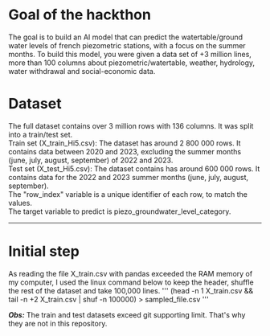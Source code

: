 # Goal of the hackthon
The goal is to build an AI model that can predict the watertable/ground water levels of french piezometric stations, with a focus on the summer months. To build this model, you were given a data set of +3 million lines, more than 100
columns about piezometric/watertable, weather, hydrology, water withdrawal and social-economic data.

# Dataset 
The full dataset contains over 3 million rows with 136 columns. It was split into a train/test set.    
Train set (X_train_Hi5.csv): The dataset has around 2 800 000 rows. It contains data between 2020 and 2023, excluding the summer months (june, july, august, september) of 2022 and 2023.    
Test set (X_test_Hi5.csv): The dataset contains has around 600 000 rows. It contains data for the 2022 and 2023 summer months (june, july, august, september).  
The "row_index" variable is a unique identifier of each row, to match the values.  
The target variable to predict is piezo_groundwater_level_category.

---

# Initial step

As reading the file X_train.csv with pandas exceeded the RAM memory of my computer, I used the linux command below
to keep the header, shuffle the rest of the dataset and take 100,000 lines.
'''
(head -n 1 X_train.csv && tail -n +2 X_train.csv | shuf -n 100000) > sampled_file.csv
'''

***Obs:*** The train and test datasets exceed git supporting limit. That's why they are not in this repository.  

